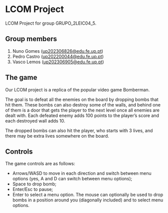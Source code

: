 # LCOM Project

LCOM Project for group GRUPO\_2LEIC04\_5.

## Group members
1. Nuno Gomes ([up202306826@edu.fe.up.pt](mailto:up202306826@edu.fe.up.pt))
2. Pedro Castro ([up202200044@edu.fe.up.pt](mailto:up202200044@edu.fe.up.pt))
3. Vasco Lemos ([up202306905@edu.fe.up.pt](mailto:up202306905@edu.fe.up.pt))

## The game
Our LCOM project is a replica of the popular video game Bomberman.

The goal is to defeat all the enemies on the board by dropping bombs that hit them. These bombs can also destroy some of the walls, and behind one of them is a door that gets the player to the next level once all enemies are dealt with. Each defeated enemy adds 100 points to the player’s score and each destroyed wall adds 10.

The dropped bombs can also hit the player, who starts with 3 lives, and there may be extra lives somewhere on the board.

## Controls
The game controls are as follows:
- Arrows/WASD to move in each direction and switch between menu options (yes, A and D can switch between menu options);
- Space to drop bomb;
- Enter/Esc to pause;
- Enter to select a menu option.
The mouse can optionally be used to drop bombs in a position around you (diagonally included) and to select menu options.